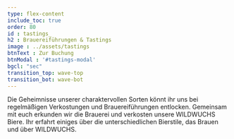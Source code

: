 ```yaml
---
type: flex-content
include_toc: true
order: 80
id : tastings_
h2 : Brauereiführungen & Tastings
image : ../assets/tastings
btnText : Zur Buchung
btnModal : '#tastings-modal'
bgcl: "sec"
transition_top: wave-top
transition_bot: wave-bot
---
```


Die Geheimnisse unserer charaktervollen Sorten könnt ihr uns bei regelmäßigen Verkostungen und Brauereiführungen entlocken. Gemeinsam mit euch erkunden wir die Brauerei und verkosten unsere WILDWUCHS Biere. Ihr erfahrt einiges über die unterschiedlichen Bierstile, das Brauen und über WILDWUCHS.